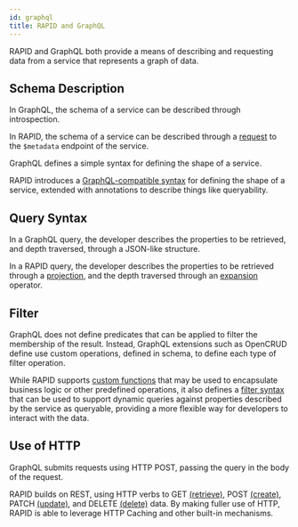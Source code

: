 ```yaml
---
id: graphql
title: RAPID and GraphQL
---
```


RAPID and GraphQL both provide a means of describing and requesting data from a service that represents a graph of data.

## Schema Description

In GraphQL, the schema of a service can be described through introspection.

In RAPID, the schema of a service can be described through a [request](..\spec\rapid-pro-resource_description.md) to the `$metadata` endpoint of the service.

GraphQL defines a simple syntax for defining the shape of a service.

RAPID introduces a [GraphQL-compatible syntax](..\rapid-pro-rsdl.md) for defining the shape of a service,
extended with annotations to describe things like queryability.

## Query Syntax

In a GraphQL query, the developer describes the properties to be retrieved, and depth traversed, through a JSON-like structure.

In a RAPID query, the developer describes the properties to be retrieved through a [projection](..\rapid-pro-read.md#selecting-individual-properties-of-a-resource),
and the depth traversed through an [expansion](..\rapid-pro-read.md#including-related-resources) operator.

## Filter

GraphQL does not define predicates that can be applied to filter the membership of the result.
Instead, GraphQL extensions such as OpenCRUD define use custom operations, defined in schema, to define each type of filter operation.

While RAPID supports [custom functions](..\rapid-pro-operations.md#functions) that may be used to encapsulate business logic or other predefined operations,
it also defines a [filter syntax](..\rapid-pro-read.md#filtering-results) that can be used to support dynamic queries against properties described by the service as queryable, providing a more flexible way for developers to interact with the data.

## Use of HTTP

GraphQL submits requests using HTTP POST, passing the query in the body of the request.

RAPID builds on REST, using HTTP verbs to GET [(retrieve)](..\rapid-pro-read.md), POST [(create)](..\rapid-pro-data_modification.md#creating-a-resource), PATCH [(update)](..\rapid-pro-data_modification.md#updating-a-resource), and DELETE [(delete)](..\rapid-pro-data_modification.md#deleting-a-resource) data.
By making fuller use of HTTP, RAPID is able to leverage HTTP Caching and other built-in mechanisms.
